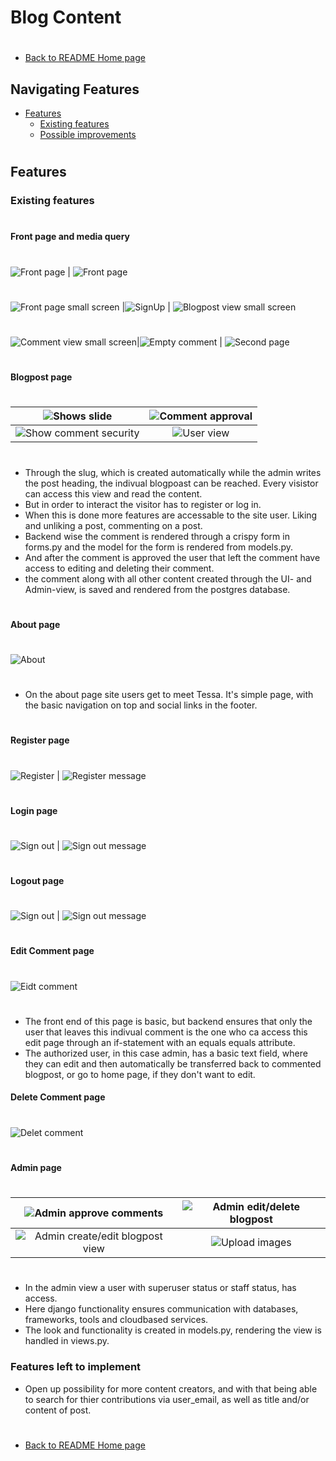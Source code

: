 # Blog Content
#
* [Back to README Home page](/README.md)
## Navigating Features
* [Features](#features)
   - [Existing features](#existing-features)
   - [Possible improvements](#features-left-to-implement)
#
## Features

### Existing features
#
#### Front page and media query
#
![Front page](/media/not_login.jpeg)  | ![Front page](/media/loggedin.jpeg)
#

![Front page small screen](/media/pageview_sm_screen.jpeg) |![SignUp](/media/signup_sm_screen.jpeg) | ![Blogpost view small screen](/media/comment_view_sm_screen.jpeg)
#
![Comment view small screen](/media/comment_view_sm_screen.jpeg)|![Empty comment](/media/empty_comment.jpeg) | ![Second page](/media/second_page_sm_screen.jpeg)
#
#### Blogpost page
#
![Shows slide](/media/shows_slide.jpeg)                 | ![Comment approval](/media/comment_approval.jpeg)
:------------------------------------------------------:|:----------------------------------------:
![Show comment security](/media/two_comments.jpeg)      | ![User view](/media/user_two_comments.jpeg)
#
- Through the slug, which is created automatically while the admin writes the post heading, the indivual blogpoast can be reached. Every visistor can access this view and read the content.
- But in order to interact the visitor has to register or log in.
- When this is done more features are accessable to the site user. Liking and unliking a post, commenting on a post.
- Backend wise the comment is rendered through a crispy form in forms.py and the model for the form is rendered from models.py.
- And after the comment is approved the user that left the comment have access to editing and deleting their comment.
- the comment along with all other content created through the UI- and Admin-view, is saved and rendered from the postgres database.
#
#### About page
#
![About](/media/about_page.jpeg)
#
- On the about page site users get to meet Tessa. It's simple page, with the basic navigation on top and social links in the footer.
#
#### Register page
#
![Register](/media/signout_page_big.jpeg)                 | ![Register message](/media/signin_msg.jpeg)
#
#### Login page
#
![Sign out](/media/signout_page_big.jpeg)                 | ![Sign out message](/media/signin_msg.jpeg)
#
#### Logout page
#
![Sign out](/media/signout_page_big.jpeg)                 | ![Sign out message](/media/signin_msg.jpeg)
#
#### Edit Comment page
#
![Eidt comment](/media/admin_edit_comment.jpeg)
#
- The  front end of this page is basic, but backend ensures that only the user that leaves this indivual comment is the one who ca access this edit page through an if-statement with an equals equals attribute.
- The authorized user, in this case admin, has a basic text field, where they can edit and then automatically be transferred back to commented blogpost, or go to home page, if they don't want to edit.
#### Delete Comment page
#
![Delet comment](/media/delete_comment.jpeg)
#
#### Admin page
#
![Admin approve comments](/media/approve_comments.jpeg) | ![Admin edit/delete blogpost](/media/blogpost_view.jpeg)
:------------------------------------------------------:|:----------------------------------------:
![Admin create/edit blogpost view](/media/create_post.jpeg) | ![Upload images](/media/upload_images.jpeg)
#
- In the admin view a user with superuser status or staff status, has access.
- Here django functionality ensures communication with databases, frameworks, tools and cloudbased services.
- The look and functionality is created in models.py, rendering the view is handled in views.py. 

### Features left to implement
- Open up possibility for more content creators, and with that being able to search for thier contributions via user_email, as well as title and/or content of post.

#
* [Back to README Home page](/README.md)
#